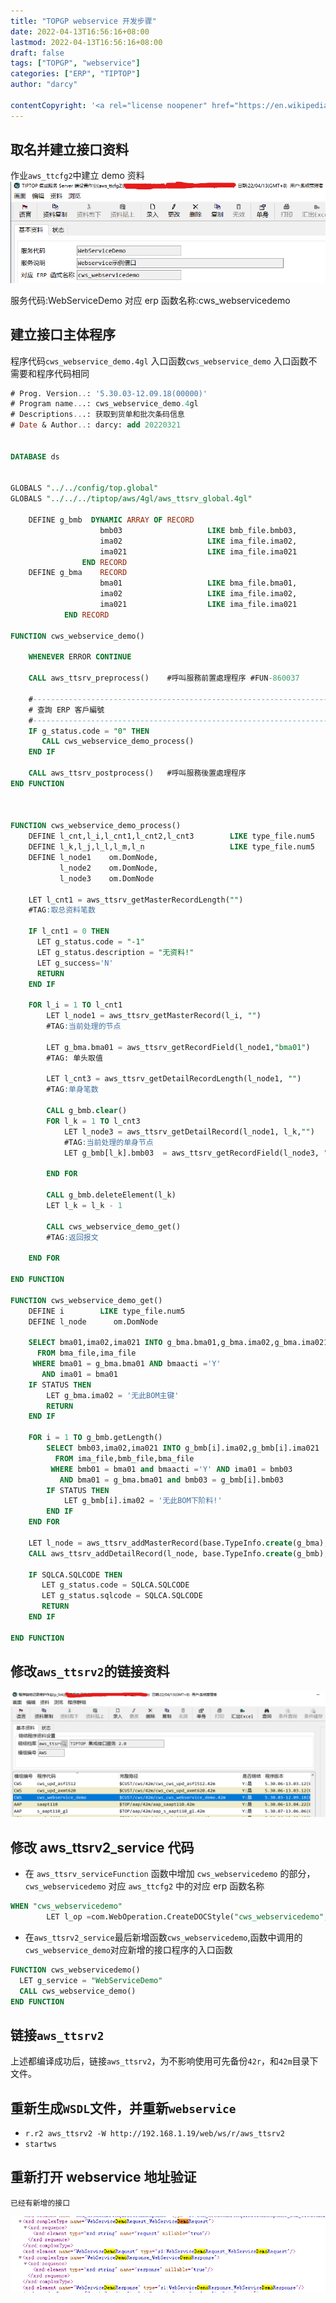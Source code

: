 ```yaml
---
title: "TOPGP webservice 开发步骤"
date: 2022-04-13T16:56:16+08:00
lastmod: 2022-04-13T16:56:16+08:00
draft: false
tags: ["TOPGP", "webservice"]
categories: ["ERP", "TIPTOP"]
author: "darcy"

contentCopyright: '<a rel="license noopener" href="https://en.wikipedia.org/wiki/Wikipedia:Text_of_Creative_Commons_Attribution-ShareAlike_3.0_Unported_License" target="_blank">Creative Commons Attribution-ShareAlike License</a>'
---
```


## 取名并建立接口资料

作业`aws_ttcfg2`中建立 demo 资料
![](./mk_img/2022-04-13-17-00-41.png)

服务代码:WebServiceDemo
对应 erp 函数名称:cws_webservicedemo

## 建立接口主体程序

程序代码`cws_webservice_demo.4gl`
入口函数`cws_webservice_demo`
入口函数不需要和程序代码相同

```sql
# Prog. Version..: '5.30.03-12.09.18(00000)'
# Program name...: cws_webservice_demo.4gl
# Descriptions...: 获取到货单和批次条码信息
# Date & Author..: darcy: add 20220321


DATABASE ds


GLOBALS "../../config/top.global"
GLOBALS "../../../tiptop/aws/4gl/aws_ttsrv_global.4gl"

    DEFINE g_bmb  DYNAMIC ARRAY OF RECORD
                    bmb03                   LIKE bmb_file.bmb03,
                    ima02                   LIKE ima_file.ima02,
                    ima021                  LIKE ima_file.ima021
                END RECORD
    DEFINE g_bma    RECORD
                    bma01                   LIKE bma_file.bma01,
                    ima02                   LIKE ima_file.ima02,
                    ima021                  LIKE ima_file.ima021
            END RECORD

FUNCTION cws_webservice_demo()

    WHENEVER ERROR CONTINUE

    CALL aws_ttsrv_preprocess()    #呼叫服務前置處理程序 #FUN-860037

    #--------------------------------------------------------------------------#
    # 查詢 ERP 客戶編號                                                    #
    #--------------------------------------------------------------------------#
    IF g_status.code = "0" THEN
       CALL cws_webservice_demo_process()
    END IF

    CALL aws_ttsrv_postprocess()   #呼叫服務後置處理程序
END FUNCTION



FUNCTION cws_webservice_demo_process()
    DEFINE l_cnt,l_i,l_cnt1,l_cnt2,l_cnt3        LIKE type_file.num5
    DEFINE l_k,l_j,l_l,l_m,l_n                   LIKE type_file.num5
    DEFINE l_node1    om.DomNode,
           l_node2    om.DomNode,
           l_node3    om.DomNode

    LET l_cnt1 = aws_ttsrv_getMasterRecordLength("")
    #TAG:取总资料笔数

    IF l_cnt1 = 0 THEN
      LET g_status.code = "-1"
      LET g_status.description = "无资料!"
      LET g_success='N'
      RETURN
    END IF

    FOR l_i = 1 TO l_cnt1
        LET l_node1 = aws_ttsrv_getMasterRecord(l_i, "")
        #TAG:当前处理的节点

        LET g_bma.bma01 = aws_ttsrv_getRecordField(l_node1,"bma01")
        #TAG: 单头取值

        LET l_cnt3 = aws_ttsrv_getDetailRecordLength(l_node1, "")
        #TAG:单身笔数

        CALL g_bmb.clear()
        FOR l_k = 1 TO l_cnt3
            LET l_node3 = aws_ttsrv_getDetailRecord(l_node1, l_k,"")
            #TAG:当前处理的单身节点
            LET g_bmb[l_k].bmb03  = aws_ttsrv_getRecordField(l_node3, "bmb03")

        END FOR

        CALL g_bmb.deleteElement(l_k)
        LET l_k = l_k - 1

        CALL cws_webservice_demo_get()
        #TAG:返回报文

    END FOR

END FUNCTION

FUNCTION cws_webservice_demo_get()
    DEFINE i        LIKE type_file.num5
    DEFINE l_node      om.DomNode

    SELECT bma01,ima02,ima021 INTO g_bma.bma01,g_bma.ima02,g_bma.ima021
      FROM bma_file,ima_file
     WHERE bma01 = g_bma.bma01 AND bmaacti ='Y'
       AND ima01 = bma01
    IF STATUS THEN
        LET g_bma.ima02 = '无此BOM主键'
        RETURN
    END IF

    FOR i = 1 TO g_bmb.getLength()
        SELECT bmb03,ima02,ima021 INTO g_bmb[i].ima02,g_bmb[i].ima021
          FROM ima_file,bmb_file,bma_file
         WHERE bmb01 = bma01 and bmaacti ='Y' AND ima01 = bmb03
           AND bma01 = g_bma.bma01 and bmb03 = g_bmb[i].bmb03
        IF STATUS THEN
            LET g_bmb[i].ima02 = '无此BOM下阶料!'
        END IF
    END FOR

    LET l_node = aws_ttsrv_addMasterRecord(base.TypeInfo.create(g_bma), "bma_file")
    CALL aws_ttsrv_addDetailRecord(l_node, base.TypeInfo.create(g_bmb), "bmb_file")

    IF SQLCA.SQLCODE THEN
       LET g_status.code = SQLCA.SQLCODE
       LET g_status.sqlcode = SQLCA.SQLCODE
       RETURN
    END IF

END FUNCTION


```

## 修改`aws_ttsrv2`的链接资料

![](./mk_img/2022-04-13-17-10-31.png)

## 修改 aws_ttsrv2_service 代码

- 在 `aws_ttsrv_serviceFunction` 函数中增加 `cws_webservicedemo` 的部分，`cws_webservicedemo` 对应 `aws_ttcfg2` 中的对应 erp 函数名称

```sql
WHEN "cws_webservicedemo"
	    LET l_op =com.WebOperation.CreateDOCStyle("cws_webservicedemo", p_op_name, g_request, g_response)
```

- 在`aws_ttsrv2_service`最后新增函数`cws_webservicedemo`,函数中调用的`cws_webservice_demo`对应新增的接口程序的入口函数

```sql
FUNCTION cws_webservicedemo()
  LET g_service = "WebServiceDemo"
  CALL cws_webservice_demo()
END FUNCTION
```

## 链接`aws_ttsrv2`

上述都编译成功后，链接`aws_ttsrv2`，为不影响使用可先备份`42r`，和`42m`目录下文件。

## 重新生成`WSDL`文件，并重新`webservice`

- `r.r2 aws_ttsrv2 -W http://192.168.1.19/web/ws/r/aws_ttsrv2`
- `startws`

## 重新打开 webservice 地址验证

    已经有新增的接口

![](./mk_img/2022-04-13-17-22-06.png)
